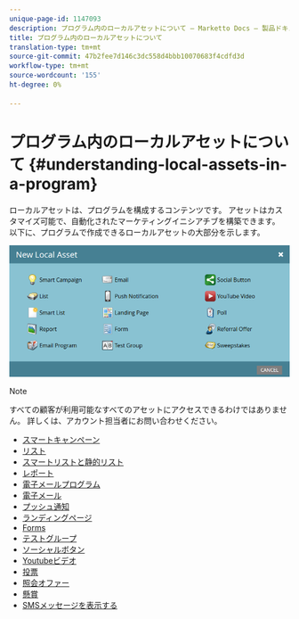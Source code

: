 ```yaml
---
unique-page-id: 1147093
description: プログラム内のローカルアセットについて — Marketto Docs — 製品ドキュメント
title: プログラム内のローカルアセットについて
translation-type: tm+mt
source-git-commit: 47b2fee7d146c3dc558d4bbb10070683f4cdfd3d
workflow-type: tm+mt
source-wordcount: '155'
ht-degree: 0%

---
```



# プログラム内のローカルアセットについて {#understanding-local-assets-in-a-program}

ローカルアセットは、プログラムを構成するコンテンツです。 アセットはカスタマイズ可能で、自動化されたマーケティングイニシアチブを構築できます。 以下に、プログラムで作成できるローカルアセットの大部分を示します。

![](assets/one.png)

>[!NOTE]
>
>すべての顧客が利用可能なすべてのアセットにアクセスできるわけではありません。 詳しくは、アカウント担当者にお問い合わせください。

* [スマートキャンペーン](http://docs.marketo.com/display/docs/smart+campaigns)
* [リスト](../../../../product-docs/core-marketo-concepts/smart-lists-and-static-lists/static-lists/understanding-static-lists.md)
* [スマートリストと静的リスト](http://docs.marketo.com/display/docs/smart+lists+and+static+lists)
* [レポート](http://docs.marketo.com/display/docs/basic+reporting)
* [電子メールプログラム](http://docs.marketo.com/display/docs/email+programs)
* [電子メール](../../../../product-docs/email-marketing/email-programs/email-program-actions/create-an-email-for-an-email-program.md)
* [プッシュ通知](http://docs.marketo.com/display/docs/push+notifications)
* [ランディングページ](http://docs.marketo.com/display/docs/landing+pages)
* [Forms](http://docs.marketo.com/display/docs/forms)
* [テストグループ](../../../../product-docs/demand-generation/landing-pages/understanding-landing-pages/landing-page-test-groups.md)
* [ソーシャルボタン](../../../../product-docs/demand-generation/landing-pages/free-form-landing-pages/add-a-social-button-to-a-free-form-landing-page.md)
* [Youtubeビデオ](../../../../product-docs/demand-generation/social/social-functions/add-a-video.md)
* [投票](../../../../product-docs/demand-generation/social/creating-a-poll/create-a-poll.md)
* [照会オファー](../../../../product-docs/demand-generation/social/referral-offers/create-a-referral-offer.md)
* [懸賞](../../../../product-docs/demand-generation/social/sweepstakes/create-sweepstakes.md)
* [SMSメッセージを表示する](http://docs.marketo.com/display/docs/vibes+sms+messages)

